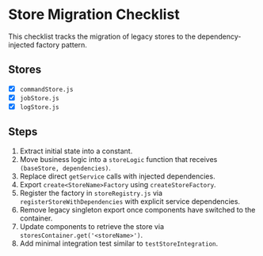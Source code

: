 # Store Migration Checklist

This checklist tracks the migration of legacy stores to the dependency-injected factory pattern.

## Stores

- [x] `commandStore.js`
- [x] `jobStore.js`
- [x] `logStore.js`

## Steps

1. Extract initial state into a constant.
2. Move business logic into a `storeLogic` function that receives `(baseStore, dependencies)`.
3. Replace direct `getService` calls with injected dependencies.
4. Export `create<StoreName>Factory` using `createStoreFactory`.
5. Register the factory in `storeRegistry.js` via `registerStoreWithDependencies` with explicit service dependencies.
6. Remove legacy singleton export once components have switched to the container.
7. Update components to retrieve the store via `storesContainer.get('<storeName>')`.
8. Add minimal integration test similar to `testStoreIntegration`. 